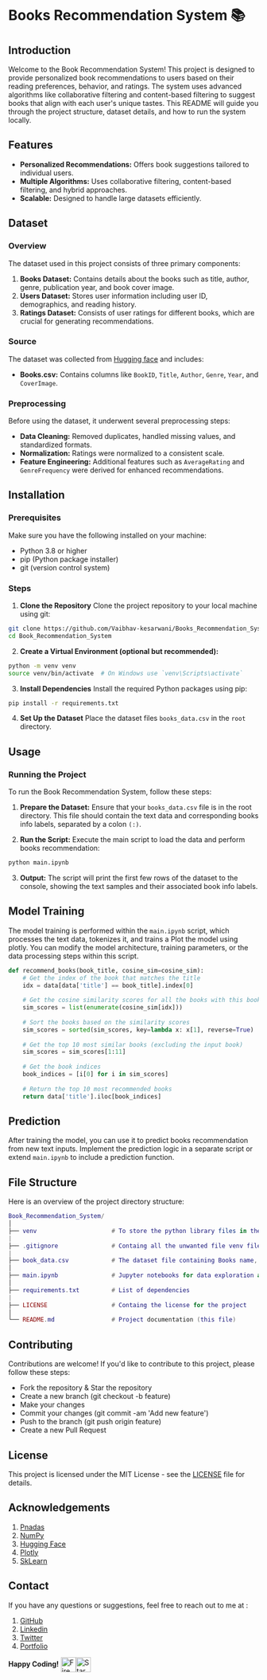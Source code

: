 # Books Recommendation System 📚

## Introduction
Welcome to the Book Recommendation System! This project is designed to provide personalized book recommendations to users based on their reading preferences, behavior, and ratings. The system uses advanced algorithms like collaborative filtering and content-based filtering to suggest books that align with each user's unique tastes. This README will guide you through the project structure, dataset details, and how to run the system locally.

## Features
- **Personalized Recommendations:** Offers book suggestions tailored to individual users.
- **Multiple Algorithms:** Uses collaborative filtering, content-based filtering, and hybrid approaches.
- **Scalable:** Designed to handle large datasets efficiently.

## Dataset

### Overview
The dataset used in this project consists of three primary components:
1. **Books Dataset:** Contains details about the books such as title, author, genre, publication year, and book cover image.
2. **Users Dataset:** Stores user information including user ID, demographics, and reading history.
3. **Ratings Dataset:** Consists of user ratings for different books, which are crucial for generating recommendations.

### Source
The dataset was collected from [Hugging face](https://huggingface.co/datasets/nirajandhakal/goodreads-book-recommend) and includes:
- **Books.csv:** Contains columns like `BookID`, `Title`, `Author`, `Genre`, `Year`, and `CoverImage`.

### Preprocessing
Before using the dataset, it underwent several preprocessing steps:
- **Data Cleaning:** Removed duplicates, handled missing values, and standardized formats.
- **Normalization:** Ratings were normalized to a consistent scale.
- **Feature Engineering:** Additional features such as `AverageRating` and `GenreFrequency` were derived for enhanced recommendations.

## Installation

### Prerequisites
Make sure you have the following installed on your machine:
- Python 3.8 or higher
- pip (Python package installer)
- git (version control system)

### Steps
1. **Clone the Repository**
Clone the project repository to your local machine using git:
```bash
git clone https://github.com/Vaibhav-kesarwani/Books_Recommendation_System.git
cd Book_Recommendation_System
```

2. **Create a Virtual Environment (optional but recommended):**
```bash
python -m venv venv
source venv/bin/activate  # On Windows use `venv\Scripts\activate`
```

3. **Install Dependencies**
Install the required Python packages using pip:
```bash
pip install -r requirements.txt
```

4. **Set Up the Dataset**
Place the dataset files `books_data.csv` in the `root` directory.

## Usage
### Running the Project
To run the Book Recommendation System, follow these steps:

1. **Prepare the Dataset:**
Ensure that your `books_data.csv` file is in the root directory. This file should contain the text data and corresponding books info labels, separated by a colon `(:)`.

2. **Run the Script:**
Execute the main script to load the data and perform books recommendation:
```bash
python main.ipynb
```

3. **Output:**
The script will print the first few rows of the dataset to the console, showing the text samples and their associated book info labels.

## Model Training
The model training is performed within the `main.ipynb` script, which processes the text data, tokenizes it, and trains a Plot the model using plotly. You can modify the model architecture, training parameters, or the data processing steps within this script.
```python
def recommend_books(book_title, cosine_sim=cosine_sim):
    # Get the index of the book that matches the title
    idx = data[data['title'] == book_title].index[0]
    
    # Get the cosine similarity scores for all the books with this book
    sim_scores = list(enumerate(cosine_sim[idx]))
    
    # Sort the books based on the similarity scores
    sim_scores = sorted(sim_scores, key=lambda x: x[1], reverse=True)
    
    # Get the top 10 most similar books (excluding the input book)
    sim_scores = sim_scores[1:11]
    
    # Get the book indices
    book_indices = [i[0] for i in sim_scores]
    
    # Return the top 10 most recommended books
    return data['title'].iloc[book_indices]
```

## Prediction
After training the model, you can use it to predict books recommendation from new text inputs. Implement the prediction logic in a separate script or extend `main.ipynb` to include a prediction function.

## File Structure
Here is an overview of the project directory structure:
```lua
Book_Recommendation_System/
│
├── venv                     # To store the python library files in the virtual env
|
├── .gitignore               # Containg all the unwanted file venv file and etc.
|
├── book_data.csv            # The dataset file containing Books name, rating and author name labels
│
├── main.ipynb               # Jupyter notebooks for data exploration and analysis
│
├── requirements.txt         # List of dependencies
|
├── LICENSE                  # Containg the license for the project
│
└── README.md                # Project documentation (this file)
```

## Contributing
Contributions are welcome! If you'd like to contribute to this project, please follow these steps:

- Fork the repository & Star the repository
- Create a new branch (git checkout -b feature)
- Make your changes
- Commit your changes (git commit -am 'Add new feature')
- Push to the branch (git push origin feature)
- Create a new Pull Request

## License
This project is licensed under the MIT License - see the [LICENSE](https://github.com/Vaibhav-kesarwani/Books_Recommendation_System/blob/main/LICENSE) file for details.

## Acknowledgements
1. [Pnadas](https://pandas.pydata.org/)
2. [NumPy](https://numpy.org/)
3. [Hugging Face](https://huggingface.co/)
4. [Plotly](https://plotly.com/)
5. [SkLearn](https://scikit-learn.org/stable/)

## Contact
If you have any questions or suggestions, feel free to reach out to me at :
1. [GitHub](https://github.com/Vaibhav-kesarwani)
2. [Linkedin](https://www.linkedin.com/in/vaibhav-kesarwani-9b5b35252/)
3. [Twitter](https://twitter.com/Vaibhav_k__)
4. [Portfolio](https://vaibhavkesarwani.vercel.app)

**Happy Coding!** <img src="https://raw.githubusercontent.com/Tarikul-Islam-Anik/Animated-Fluent-Emojis/master/Emojis/Travel%20and%20places/Fire.png" alt="Fire" width="30" align=center /><img src="https://raw.githubusercontent.com/Tarikul-Islam-Anik/Animated-Fluent-Emojis/master/Emojis/Travel%20and%20places/Star.png" alt="Star" width="30" align=center />
